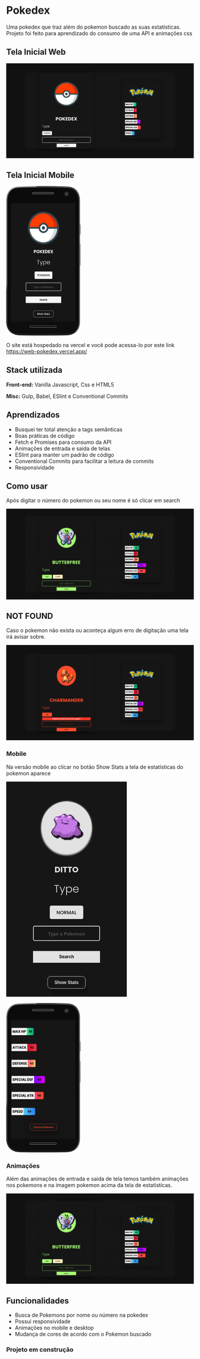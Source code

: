 # Pokedex

Uma pokedex que traz além do pokemon buscado as suas estatísticas. Projeto foi feito para aprendizado do consumo de uma API e animações css

## Tela Inicial Web

![Screenshot](./readme/img/init.png)

## Tela Inicial Mobile

<img src="./readme/img/initMobile.png" width="200" height="400" />

O site está hospedado na vercel e você pode acessa-lo por este link https://web-pokedex.vercel.app/

## Stack utilizada

**Front-end:** Vanilla Javascript, Css e HTML5

**Misc:** Gulp, Babel, ESlint e Conventional Commits

## Aprendizados

- Busquei ter total atenção a tags semânticas
- Boas práticas de código
- Fetch e Promises para consumo da API
- Animações de entrada e saida de telas
- ESlint para manter um padrão de código
- Conventional Commits para facilitar a leitura de commits
- Responsividade

## Como usar

Após digitar o número do pokemon ou seu nome é só clicar em search

![Screenshot](./readme/img/search.gif)

## NOT FOUND

Caso o pokemon não exista ou aconteça algum erro de digitação uma tela irá avisar sobre.

![Screenshot](./readme/img/notFound.png)

### Mobile

Na versão mobile ao clicar no botão Show Stats a tela de estatísticas do pokemon aparece

![Screenshot](./readme/img/searchMobile.gif)

<img src="./readme/img/statsMobile.png" width="200" height="400" />

### Animações

Além das animações de entrada e saida de tela temos também animações nos pokemons e na imagem pokemon acima da tela
de estatísticas.

![Screenshot](./readme/img/animate.gif)

## Funcionalidades

- Busca de Pokemons por nome ou número na pokedex
- Possui responsividade
- Animações no mobile e desktop
- Mudança de cores de acordo com o Pokemon buscado

### Projeto em construção